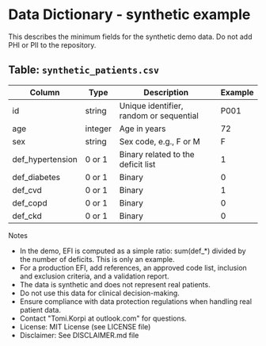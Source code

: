 # Data Dictionary - synthetic example

This describes the minimum fields for the synthetic demo data. Do not add PHI or PII to the repository.

## Table: `synthetic_patients.csv`

| Column           | Type    | Description                                         | Example |
|------------------|---------|-----------------------------------------------------|---------|
| id               | string  | Unique identifier, random or sequential             | P001    |
| age              | integer | Age in years                                        | 72      |
| sex              | string  | Sex code, e.g., F or M                              | F       |
| def_hypertension | 0 or 1  | Binary related to the deficit list                  | 1       |
| def_diabetes     | 0 or 1  | Binary                                              | 0       |
| def_cvd          | 0 or 1  | Binary                                              | 1       |
| def_copd         | 0 or 1  | Binary                                              | 0       |
| def_ckd          | 0 or 1  | Binary                                              | 0       |

Notes

- In the demo, EFI is computed as a simple ratio: sum(def_*) divided by the
  number of deficits. This is only an example.
- For a production EFI, add references, an approved code list, inclusion and
  exclusion criteria, and a validation report.
- The data is synthetic and does not represent real patients.
- Do not use this data for clinical decision-making.
- Ensure compliance with data protection regulations when handling real patient
  data.
- Contact "Tomi.Korpi at outlook.com" for questions.
- License: MIT License (see LICENSE file)
- Disclaimer: See DISCLAIMER.md file

